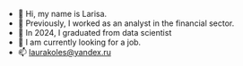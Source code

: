 - 👋 Hi, my name is Larisa.
- 🌱 Previously, I worked as an analyst in the financial sector.
- 🌱 In 2024, I graduated from data scientist
- 👀 I am currently looking for a job.
- 📫 laurakoles@yandex.ru
<!---
LarisaChekanova/LarisaChekanova is a ✨ special ✨ repository because its `README.md` (this file) appears on your GitHub profile.
You can click the Preview link to take a look at your changes.
--->
